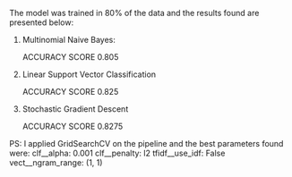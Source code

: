 The model was trained in 80% of the data and the results found are presented below:

1) Multinomial Naive Bayes:

    ACCURACY SCORE 0.805

2) Linear Support Vector Classification 

    ACCURACY SCORE 0.825

3) Stochastic Gradient Descent

    ACCURACY SCORE 0.8275

PS: I applied GridSearchCV on the pipeline and the best parameters found were:
    clf__alpha: 0.001
    clf__penalty: l2
    tfidf__use_idf: False
    vect__ngram_range: (1, 1)


